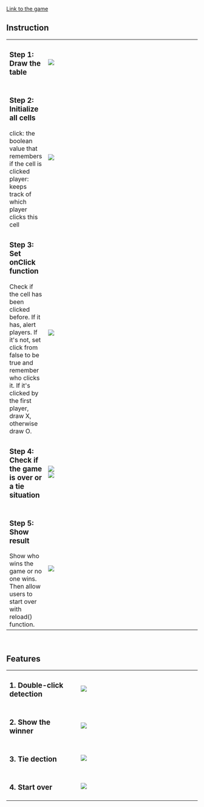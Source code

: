 <a href="http://codd.cs.gsu.edu/~hkuo2/tic_tac_toe/index.html">Link to the game</a>
<h2>Instruction</h2>
<table>
<tr>
    <td><h3>Step 1: Draw the table</h3></td>
    <td width=500px><img src="http://codd.cs.gsu.edu/~hkuo2/tic_tac_toe/table.png"></td>
</tr>
<tr>
    <td><h3>Step 2: Initialize all cells</h3>click: the boolean value that remembers if the cell is clicked<br/>player: keeps track of which player clicks this cell</td>
    <td width=500px><img src="http://codd.cs.gsu.edu/~hkuo2/tic_tac_toe/initialize.png"></td>
</tr>
<tr>
    <td><h3>Step 3: Set onClick function</h3>Check if the cell has been clicked before. If it has, alert players. If it's not, set click from false to be true and remember who clicks it. If it's clicked by the first player, draw X, otherwise draw O.</td>
    <td width=500px><img src="http://codd.cs.gsu.edu/~hkuo2/tic_tac_toe/onClick.png"></td>
</tr>
<tr>
    <td><h3>Step 4: Check if the game is over or a tie situation</h3></td>
    <td width=500px><img src="http://codd.cs.gsu.edu/~hkuo2/tic_tac_toe/check.png"><br/><img src="http://codd.cs.gsu.edu/~hkuo2/tic_tac_toe/check2.png"></td>
</tr>    
<tr>
    <td><h3>Step 5: Show result</h3>Show who wins the game or no one wins.<br/>Then allow users to start over with reload() function.</td>
    <td width=500px><img src="http://codd.cs.gsu.edu/~hkuo2/tic_tac_toe/over.png"><br/></td>
</tr> 
</table>
<br/>
<h2>Features</h2>
<table>
<tr>
    <td><h3>1. Double-click detection</h3></td>
    <td width=300px><img src="http://codd.cs.gsu.edu/~hkuo2/tic_tac_toe/dc.png"></td>
</tr>
<tr>
    <td><h3>2. Show the winner</h3></td>
    <td width=300px><img src="http://codd.cs.gsu.edu/~hkuo2/tic_tac_toe/pw.png"></td>
</tr>    
<tr>
    <td><h3>3. Tie dection</h3></td>
    <td width=300px><img src="http://codd.cs.gsu.edu/~hkuo2/tic_tac_toe/tie.png"></td>
</tr>
<tr>
    <td><h3>4. Start over</h3></td>
    <td width=300px><img src="http://codd.cs.gsu.edu/~hkuo2/tic_tac_toe/so.png"></td>
</tr>
</table>
